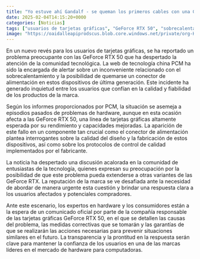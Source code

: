 ```yaml
---
title: "Yo estuve ahí Gandalf - se queman los primeros cables con una GeForce RTX 5090, pero tiene «truco»"
date: 2025-02-04T14:15:20+0000
categories: [Noticias]
tags: ["usuarios de tarjetas gráficas", "GeForce RTX 50", "sobrecalentamiento", "conector de alimentación", "problemas de hardware", "calidad del diseño", "control de calidad."]
image: "https://oaidalleapiprodscus.blob.core.windows.net/private/org-HKmKxpuNw3Y88lm4EBrIPq0n/user-ZwiCXOggLL8ZNNKE2g7rXFmV/img-oBcRBYIcpQYyzHwhCNOmydHx.png?st=2025-02-04T13%3A15%3A20Z&se=2025-02-04T15%3A15%3A20Z&sp=r&sv=2024-08-04&sr=b&rscd=inline&rsct=image/png&skoid=d505667d-d6c1-4a0a-bac7-5c84a87759f8&sktid=a48cca56-e6da-484e-a814-9c849652bcb3&skt=2025-02-04T00%3A30%3A25Z&ske=2025-02-05T00%3A30%3A25Z&sks=b&skv=2024-08-04&sig=9nNDzMBxaknvHxCjEcHBdpZLm1YN9WRz4jq%2BmcSGT%2BY%3D"
---
```


En un nuevo revés para los usuarios de tarjetas gráficas, se ha reportado un problema preocupante con las GeForce RTX 50 que ha despertado la atención de la comunidad tecnológica. La web de tecnología china PCM ha sido la encargada de alertar sobre un inconveniente relacionado con el sobrecalentamiento y la posibilidad de quemarse un conector de alimentación en estos dispositivos de última generación. Este incidente ha generado inquietud entre los usuarios que confían en la calidad y fiabilidad de los productos de la marca.

Según los informes proporcionados por PCM, la situación se asemeja a episodios pasados de problemas de hardware, aunque en esta ocasión afecta a las GeForce RTX 50, una línea de tarjetas gráficas altamente esperada por su rendimiento y capacidades mejoradas. La aparición de este fallo en un componente tan crucial como el conector de alimentación plantea interrogantes sobre la calidad del diseño y la fabricación de estos dispositivos, así como sobre los protocolos de control de calidad implementados por el fabricante.

La noticia ha despertado una discusión acalorada en la comunidad de entusiastas de la tecnología, quienes expresan su preocupación por la posibilidad de que este problema pueda extenderse a otras variantes de las GeForce RTX. La reputación de la marca se ve desafiada ante la necesidad de abordar de manera urgente esta cuestión y brindar una respuesta clara a los usuarios afectados y potenciales compradores.

Ante este escenario, los expertos en hardware y los consumidores están a la espera de un comunicado oficial por parte de la compañía responsable de las tarjetas gráficas GeForce RTX 50, en el que se detallen las causas del problema, las medidas correctivas que se tomarán y las garantías de que se realizarán las acciones necesarias para prevenir situaciones similares en el futuro. La transparencia y la prontitud en la respuesta serán clave para mantener la confianza de los usuarios en una de las marcas líderes en el mercado de hardware para computadoras.
    